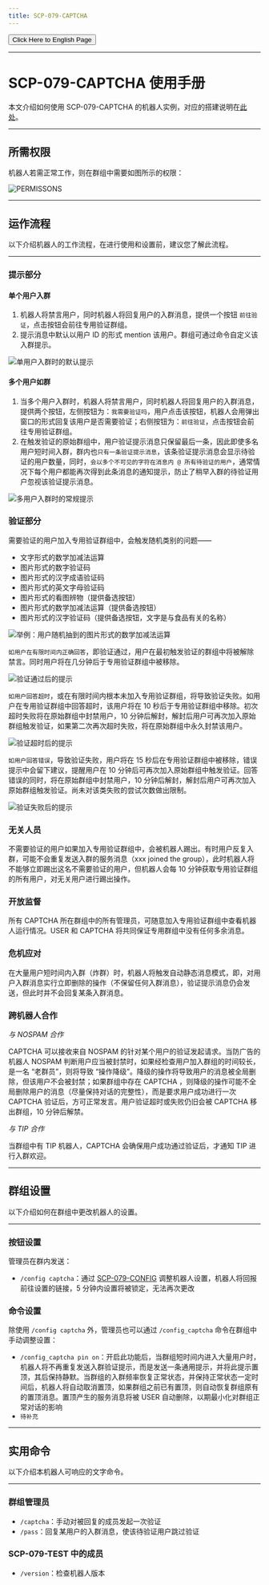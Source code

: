 ```yaml
---
title: SCP-079-CAPTCHA
---
```


<link rel="stylesheet" href="/css/chinese.css">
<button onmouseover="PlaySound('totop1')" onmouseout="StopSound('totop1')" onclick="window.location.href = '/captcha-manual/';" class="en">Click Here to English Page</button>

---

# SCP-079-CAPTCHA 使用手册

本文介绍如何使用 SCP-079-CAPTCHA 的机器人实例，对应的搭建说明在[此处](/captcha-zh/)。

---

## 所需权限

机器人若需正常工作，则在群组中需要如图所示的权限：

![PERMISSONS](/images/captcha/permissions.png)

---

## 运作流程

以下介绍机器人的工作流程，在进行使用和设置前，建议您了解此流程。

---

### 提示部分

#### 单个用户入群

1. 机器人将禁言用户，同时机器人将回复用户的入群消息，提供一个按钮 `前往验证`，点击按钮会前往专用验证群组。
2. 提示消息中默认以用户 ID 的形式 mention 该用户。群组可通过命令自定义该入群提示。

![单用户入群时的默认提示](/images/captcha/single.png)

#### 多个用户如群

1. 当多个用户入群时，机器人将禁言用户，同时机器人将回复用户的入群消息，提供两个按钮，左侧按钮为：`我需要验证吗`，用户点击该按钮，机器人会用弹出窗口的形式回复该用户是否需要验证；右侧按钮为：`前往验证`，点击按钮会前往专用验证群组。
2. 在触发验证的原始群组中，用户验证提示消息只保留最后一条，因此即使多名用户短时间入群，群内也`只有一条验证提示消息`，该条验证提示消息会显示待验证的用户数量，同时，`会以多个不可见的字符在消息内 @ 所有待验证的用户`，通常情况下每个用户都能再次得到此条消息的通知提示，防止了稍早入群的待验证用户忽视该验证提示消息。

![多用户入群时的常规提示](/images/captcha/hint.png)

### 验证部分

需要验证的用户加入专用验证群组中，会触发随机类别的问题——

- 文字形式的数学加减法运算
- 图片形式的数字验证码
- 图片形式的汉字成语验证码
- 图片形式的英文字母验证码
- 图片形式的看图辨物（提供备选按钮）
- 图片形式的数学加减法运算（提供备选按钮）
- 图片形式的汉字验证码（提供备选按钮，文字是与食品有关的名称）

![举例：用户随机抽到的图片形式的数学加减法运算](/images/captcha/question.png)

`如用户在有限时间内正确回答`，即验证通过，用户在最初触发验证的群组中将被解除禁言。同时用户将在几分钟后于专用验证群组中被移除。

![验证通过后的提示](/images/captcha/succeed.png)

`如用户回答超时`，或在有限时间内根本未加入专用验证群组，将导致验证失败。如用户在专用验证群组中回答超时，该用户将在 10 秒后于专用验证群组中移除。初次超时失败将在原始群组中封禁用户，10 分钟后解封，解封后用户可再次加入原始群组触发验证，如果第二次再次超时失败，将在原始群组中永久封禁该用户。

![验证超时后的提示](/images/captcha/timeout.png)

`如用户回答错误`，导致验证失败，用户将在 15 秒后在专用验证群组中被移除，错误提示中会留下建议，提醒用户在 10 分钟后可再次加入原始群组中触发验证。回答错误的同时，将在原始群组中封禁用户，10 分钟后解封，解封后用户可再次加入原始群组触发验证。尚未对该类失败的尝试次数做出限制。

![验证失败后的提示](/images/captcha/wrong.png)

### 无关人员

不需要验证的用户如果加入专用验证群组中，会被机器人踢出。有时用户反复入群，可能不会重复发送入群的服务消息（xxx joined the group），此时机器人将不能够立即踢出这名不需要验证的用户，但机器人会每 10 分钟获取专用验证群组的所有用户，对无关用户进行踢出操作。

### 开放监督

所有 CAPTCHA 所在群组中的所有管理员，可随意加入专用验证群组中查看机器人运行情况。USER 和 CAPTCHA 将共同保证专用群组中没有任何多余消息。

### 危机应对

在大量用户短时间内入群（炸群）时，机器人将触发自动静态消息模式，即，对用户入群消息实行立即删除的操作（不保留任何入群消息），验证提示消息仍会发送，但此时并不会回复某条入群消息。

### 跨机器人合作

*与 NOSPAM 合作*

CAPTCHA 可以接收来自 NOSPAM 的针对某个用户的验证发起请求。当防广告的机器人 NOSPAM 判断用户应当被封禁时，如果经检查用户加入群组的时间较长，是一名 “老群员”，则将导致 “操作降级”。降级的操作将导致用户的消息被全局删除，但该用户不会被封禁；如果群组中存在 CAPTCHA ，则降级的操作可能不全局删除用户的消息（尽量保持对话的完整性），而是要求用户成功进行一次 CAPTCHA 验证后，方可正常发言。用户验证超时或失败仍旧会被 CAPTCHA 移出群组，10 分钟后解禁。

*与 TIP 合作*

当群组中有 TIP 机器人，CAPTCHA 会确保用户成功通过验证后，才通知 TIP 进行入群欢迎。

---

## 群组设置

以下介绍如何在群组中更改机器人的设置。

---

### 按钮设置

管理员在群内发送：

- `/config captcha`：通过 [SCP-079-CONFIG](/config/) 调整机器人设置，机器人将回报前往设置的链接，5 分钟内设置将被锁定，无法再次更改

### 命令设置

除使用 `/config captcha` 外，管理员也可以通过 `/config_captcha` 命令在群组中手动调整设置：

- `/config_captcha pin on`：开启此功能后，当群组短时间内进入大量用户时，机器人将不再重复发送入群验证提示，而是发送一条通用提示，并将此提示置顶，其后保持静默。当群组的入群频率恢复正常状态，并保持正常状态一定时间后，机器人将自动取消置顶，如果群组之前已有置顶，则自动恢复群组原有的置顶消息。置顶产生的服务消息将被 USER 自动删除，以期最小化对群组正常对话的影响
- `待补充`

---

## 实用命令

以下介绍本机器人可响应的文字命令。

---

### 群组管理员

- `/captcha`：手动对被回复的成员发起一次验证
- `/pass`：回复某用户的入群消息，使该待验证用户跳过验证

### SCP-079-TEST 中的成员

- `/version`：检查机器人版本

<audio src="/audio/door/dooropenpage.ogg" autoplay></audio>
